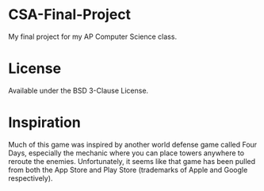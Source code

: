 # CSA-Final-Project
My final project for my AP Computer Science class.
# License
Available under the BSD 3-Clause License.
# Inspiration
Much of this game was inspired by another world defense game called Four Days, especially the mechanic where you can place towers anywhere to reroute the enemies. Unfortunately, it seems like that game has been pulled from both the App Store and Play Store (trademarks of Apple and Google respectively).
